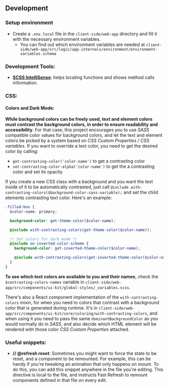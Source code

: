 ## Development

### Setup environment

- Create a `.env.local` file in the `client-side/web-app` directory and fill it with the necessary environment variables.
  - You can find out which environment variables are needed at `client-side/web-app/src/logic/app-internals/environment/environment-variables.schema`

### Development Tools:

- **[SCSS IntelliSense](https://marketplace.visualstudio.com/items?itemName=mrmlnc.vscode-scss)**: helps locating functions and shows method calls information.

### CSS:

#### Colors and Dark Mode:

**While background colors can be freely used, text and element colors must contrast the background colors, in order to ensure readability and accessibility**. For that case, this project encourages you to use _SASS_ compatible color values for background colors, and let the text and element colors be picked by a system based on _CSS Custom Properties / CSS variables_. If you want to override a text color, you need to get the desired color by calling:

- `get-contrasting-color('color-name')` to get a contrasting color
- `set-contrasting-color-alpha('color-name')` to get the a contrasting color and set its opacity

If you create a new CSS class with a background and you want the text inside of it to be automatically contrasted, just call `@include with-contrasting-colors($background-color-sass-variable);` and set the child elements contrasting text color. Here's an example:

```scss
.filled-box {
  $color-name: primary;

  background-color: get-theme-color($color-name);

  @include with-contrasting-colors(get-theme-color($color-name));

  /* Set colors for dark mode */
  @include on-inverted-color-scheme {
    background-color: get-inverted-theme-color($color-name);

    @include with-contrasting-colors(get-inverted-theme-color($color-name));
  }
}
```

**To see which text colors are available to you and their names**, check the `$contrasting-colors-names` variable in `client-side/web-app/src/components/ui-kit/global-styles/_variables.scss`.

There's also a React component implementation of the `with-contrasting-colors` mixin, for when you need to colors that contrast with a background color that is generated during runtime. It's in `client-side/web-app/src/components/ui-kit/core/coloring/with-contrasting-colors`, and when using it you need to pass the same `dominantBackgroundColor` as you would normally do in _SASS_, and also decide which HTML element will be rendered with those color _CSS Custom Properties_ attached.

### Useful snippets:

- **// @refresh reset**: Sometimes you might want to force the state to be reset, and a component to be remounted. For example, this can be handy if you're tweaking an animation that only happens on mount. To do this, you can add this snippet anywhere in the file you're editing. This directive is local to the file, and instructs Fast Refresh to remount components defined in that file on every edit.
